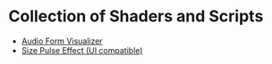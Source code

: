 # Collection of Shaders and Scripts

- [Audio Form Visualizer](Assets/AudioWaveform/)
- [Size Pulse Effect (UI compatible)](Assets/SizePulse/)

